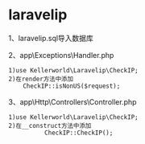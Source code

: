 # laravelip
1、laravelip.sql导入数据库

2、app\Exceptions\Handler.php

    1)use Kellerworld\Laravelip\CheckIP;
    2)在render方法中添加 
        CheckIP::isNonUS($request);
3、app\Http\Controllers\Controller.php

    1)use Kellerworld\Laravelip\CheckIP;
    2)在__construct方法中添加 
              CheckIP::CheckIP();